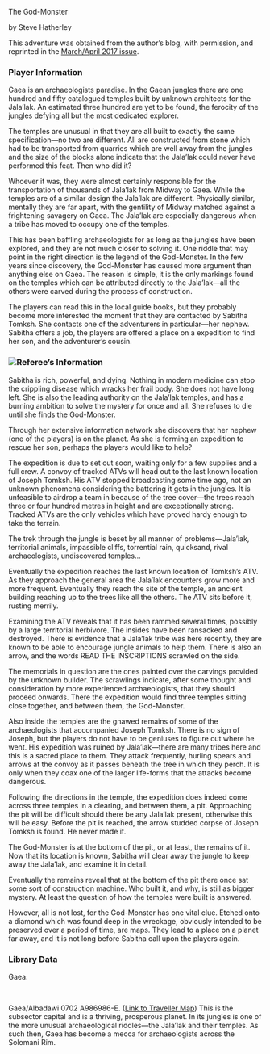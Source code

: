 The God-Monster

by Steve Hatherley

This adventure was obtained from the author’s blog, with permission, and reprinted in the [March/April 2017 issue](https://www.freelancetraveller.com/magazine/2017-0304/index.html).

### Player Information

Gaea is an archaeologists paradise. In the Gaean jungles there are one hundred and fifty catalogued temples built by unknown architects for the Jala’lak. An estimated three hundred are yet to be found, the ferocity of the jungles defying all but the most dedicated explorer.

The temples are unusual in that they are all built to exactly the same specification—no two are different. All are constructed from stone which had to be transported from quarries which are well away from the jungles and the size of the blocks alone indicate that the Jala’lak could never have performed this feat. Then who did it?

Whoever it was, they were almost certainly responsible for the transportation of thousands of Jala’lak from Midway to Gaea. While the temples are of a similar design the Jala’lak are different. Physically similar, mentally they are far apart, with the gentility of Midway matched against a frightening savagery on Gaea. The Jala’lak are especially dangerous when a tribe has moved to occupy one of the temples.

This has been baffling archaeologists for as long as the jungles have been explored, and they are not much closer to solving it. One riddle that may point in the right direction is the legend of the God-Monster. In the few years since discovery, the God-Monster has caused more argument than anything else on Gaea. The reason is simple, it is the only markings found on the temples which can be attributed directly to the Jala’lak—all the others were carved during the process of construction.

The players can read this in the local guide books, but they probably become more interested the moment that they are contacted by Sabitha Tomksh. She contacts one of the adventurers in particular—her nephew. Sabitha offers a job, the players are offered a place on a expedition to find her son, and the adventurer’s cousin.

### ![](https://www.freelancetraveller.com/features/advents/godmonster.png)Referee’s Information

Sabitha is rich, powerful, and dying. Nothing in modern medicine can stop the crippling disease which wracks her frail body. She does not have long left. She is also the leading authority on the Jala’lak temples, and has a burning ambition to solve the mystery for once and all. She refuses to die until she finds the God-Monster.

Through her extensive information network she discovers that her nephew (one of the players) is on the planet. As she is forming an expedition to rescue her son, perhaps the players would like to help?

The expedition is due to set out soon, waiting only for a few supplies and a full crew. A convoy of tracked ATVs will head out to the last known location of Joseph Tomksh. His ATV stopped broadcasting some time ago, not an unknown phenomena considering the battering it gets in the jungles. It is unfeasible to airdrop a team in because of the tree cover—the trees reach three or four hundred metres in height and are exceptionally strong. Tracked ATVs are the only vehicles which have proved hardy enough to take the terrain.

The trek through the jungle is beset by all manner of problems—Jala’lak, territorial animals, impassible cliffs, torrential rain, quicksand, rival archaeologists, undiscovered temples…

Eventually the expedition reaches the last known location of Tomksh’s ATV. As they approach the general area the Jala’lak encounters grow more and more frequent. Eventually they reach the site of the temple, an ancient building reaching up to the trees like all the others. The ATV sits before it, rusting merrily.

Examining the ATV reveals that it has been rammed several times, possibly by a large territorial herbivore. The insides have been ransacked and destroyed. There is evidence that a Jala’lak tribe was here recently, they are known to be able to encourage jungle animals to help them. There is also an arrow, and the words READ THE INSCRIPTIONS scrawled on the side.

The memorials in question are the ones painted over the carvings provided by the unknown builder. The scrawlings indicate, after some thought and consideration by more experienced archaeologists, that they should proceed onwards. There the expedition would find three temples sitting close together, and between them, the God-Monster.

Also inside the temples are the gnawed remains of some of the archaeologists that accompanied Joseph Tomksh. There is no sign of Joseph, but the players do not have to be geniuses to figure out where he went. His expedition was ruined by Jala’lak—there are many tribes here and this is a sacred place to them. They attack frequently, hurling spears and arrows at the convoy as it passes beneath the tree in which they perch. It is only when they coax one of the larger life-forms that the attacks become dangerous.

Following the directions in the temple, the expedition does indeed come across three temples in a clearing, and between them, a pit. Approaching the pit will be difficult should there be any Jala’lak present, otherwise this will be easy. Before the pit is reached, the arrow studded corpse of Joseph Tomksh is found. He never made it.

The God-Monster is at the bottom of the pit, or at least, the remains of it. Now that its location is known, Sabitha will clear away the jungle to keep away the Jala’lak, and examine it in detail.

Eventually the remains reveal that at the bottom of the pit there once sat some sort of construction machine. Who built it, and why, is still as bigger mystery. At least the question of how the temples were built is answered.

However, all is not lost, for the God-Monster has one vital clue. Etched onto a diamond which was found deep in the wreckage, obviously intended to be preserved over a period of time, are maps. They lead to a place on a planet far away, and it is not long before Sabitha call upon the players again.

### Library Data

Gaea:

 

Gaea/Albadawi 0702 A986986-E. ([Link to Traveller Map](http://travellermap.com/?x=4.763&y=-101.5&scale=64)) This is the subsector capital and is a thriving, prosperous planet. In its jungles is one of the more unusual archaeological riddles—the Jala’lak and their temples. As such then, Gaea has become a mecca for archaeologists across the Solomani Rim.
